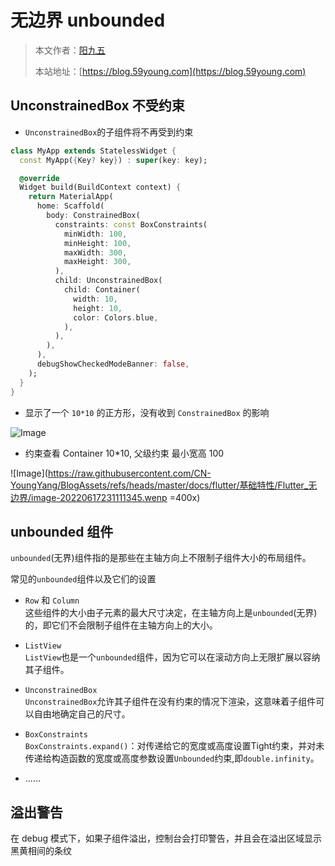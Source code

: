 # 无边界 unbounded

> 本文作者：[阳九五](https://github.com/CN-YoungYang)
>
> 本站地址：[https://blog.59young.com](https://blog.59young.com)

## UnconstrainedBox 不受约束
- `UnconstrainedBox`的子组件将不再受到约束
```dart
class MyApp extends StatelessWidget {
  const MyApp({Key? key}) : super(key: key);

  @override
  Widget build(BuildContext context) {
    return MaterialApp(
      home: Scaffold(
        body: ConstrainedBox(
          constraints: const BoxConstraints(
            minWidth: 100,
            minHeight: 100,
            maxWidth: 300,
            maxHeight: 300,
          ),
          child: UnconstrainedBox(
            child: Container(
              width: 10,
              height: 10,
              color: Colors.blue,
            ),
          ),
        ),
      ),
      debugShowCheckedModeBanner: false,
    );
  }
}
```
- 显示了一个 `10*10` 的正方形，没有收到 `ConstrainedBox` 的影响

![Image](https://raw.githubusercontent.com/CN-YoungYang/BlogAssets/refs/heads/master/docs/flutter/基础特性/Flutter_无边界/image-20220617230952463.wenp)

- 约束查看 Container 10*10, 父级约束 最小宽高 100

![Image](https://raw.githubusercontent.com/CN-YoungYang/BlogAssets/refs/heads/master/docs/flutter/基础特性/Flutter_无边界/image-20220617231111345.wenp =400x)

## unbounded 组件
`unbounded`(无界)组件指的是那些在主轴方向上不限制子组件大小的布局组件。

常见的`unbounded`组件以及它们的设置

- `Row` 和 `Column`  
    这些组件的大小由子元素的最大尺寸决定，在主轴方向上是`unbounded`(无界)的，即它们不会限制子组件在主轴方向上的大小。

- `ListView`  
    `ListView`也是一个`unbounded`组件，因为它可以在滚动方向上无限扩展以容纳其子组件。

- `UnconstrainedBox`  
    `UnconstrainedBox`允许其子组件在没有约束的情况下渲染，这意味着子组件可以自由地确定自己的尺寸。

- `BoxConstraints`  
    `BoxConstraints.expand()`：对传递给它的宽度或高度设置Tight约束，并对未传递给构造函数的宽度或高度参数设置`Unbounded`约束,即`double.infinity`。

- ......

## 溢出警告
在 debug 模式下，如果子组件溢出，控制台会打印警告，并且会在溢出区域显示黑黄相间的条纹